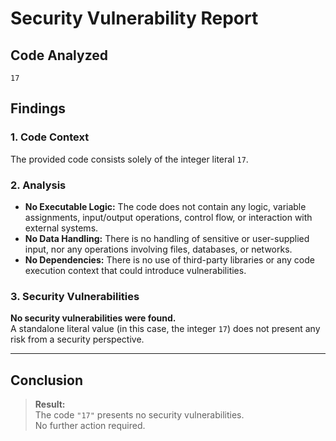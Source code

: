 # Security Vulnerability Report

## Code Analyzed

```
17
```

## Findings

### 1. Code Context

The provided code consists solely of the integer literal `17`.

### 2. Analysis

- **No Executable Logic:** The code does not contain any logic, variable assignments, input/output operations, control flow, or interaction with external systems.
- **No Data Handling:** There is no handling of sensitive or user-supplied input, nor any operations involving files, databases, or networks.
- **No Dependencies:** There is no use of third-party libraries or any code execution context that could introduce vulnerabilities.

### 3. Security Vulnerabilities

**No security vulnerabilities were found.**  
A standalone literal value (in this case, the integer `17`) does not present any risk from a security perspective.

---

## Conclusion

> **Result:**  
> The code `"17"` presents no security vulnerabilities.  
> No further action required.